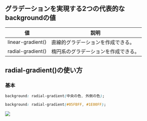 ## グラデーションを実現する2つの代表的なbackgroundの値
|値|説明|
|-|-|
|linear-gradient()|直線的グラデーションを作成できる。|
|radial-gradient()|楕円系のグラデーションを作成できる。|

## radial-gradient()の使い方
### 基本
 ```css
 background: radial-gradient(中央の色, 外側の色);
 ```
 ```css
 background: radial-gradient(#05FBFF, #1E00FF);
 ```
 <img src="https://creive.me/wp-content/uploads/2018/11/ff32902ac1b1e3dc1e9f0fee9152fcea.jpg">
 
